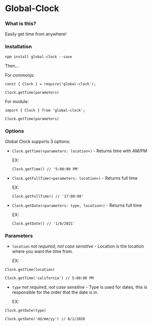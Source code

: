 # Global-Clock

### **What is this?**

Easily get time from anywhere!

### **Installation**

`npm install global-clock --save`

Then...

For commonjs:

```
const { Clock } = require('global-clock');

Clock.getTime(parameters)
```

For module:

```
import { Clock } from 'global-clock';

Clock.getTime(parameters)
```

### **Options**

Global Clock supports 3 options:

-   `Clock.getTime(<parameters: location>)` - Returns time with AM/PM

    EX:

    ```
    Clock.getTime() // '5:00:00 PM'
    ```

-   `Clock.getFullTime(<parameters: location>)` - Returns full time

    EX:

    ```
    Clock.getFullTime() // '17:00:00'
    ```

-   `Clock.getDate(<parameters: type, location>)` - Returns full time

    EX:

    ```
    Clock.getDate() // '1/8/2021'
    ```

### **Parameters**

-   `location` _not required_, _not case sensitive_ - Location is the location where you want the time from.

    EX:

```
Clock.getTime(location)

Clock.getTime('california') // 5:00:00 PM
```

-   `type` _not required_, _not case sensitive_ - Type is used for dates, this is responsible for the order that the date is in.

    EX:

```
Clock.getDate(type)

Clock.getDate('dd/mm/yy') // 8/1/2020
```
